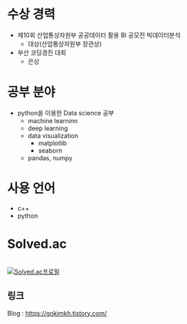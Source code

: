 # 수상 경력
- 제10회 산업통상자원부 공공데이터 활용 BI 공모전 빅데이터분석
    + 대상(산업통상자원부 장관상)
- 부산 코딩경진 대회
    + 은상

# 공부 분야
- python을 이용한 Data science 공부
    + machine learninn
    + deep learning
    + data visualization
      * matplotlib
      * seaborn
    + pandas, numpy

# 사용 언어
- c++
- python

# Solved.ac
<br>[![Solved.ac프로필](http://mazassumnida.wtf/api/v2/generate_badge?boj=gokimkq123)](https://solved.ac/gokimkq123)

## 링크
Blog : https://gokimkh.tistory.com/
